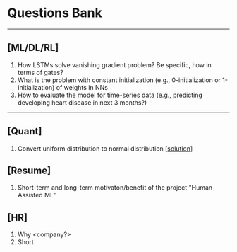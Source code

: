 # Questions Bank 

---

## [ML/DL/RL]

1. How LSTMs solve vanishing gradient problem? Be specific, how in terms of gates?
2. What is the problem with constant initialization (e.g., 0-initialization or 1-initialization) of weights in NNs
3. How to evaluate the model for time-series data (e.g., predicting developing heart disease in next 3 months?)

---

## [Quant]

1. Convert uniform distribution to normal distribution [[solution]](https://stackoverflow.com/questions/75677/converting-a-uniform-distribution-to-a-normal-distribution)

## [Resume]
1. Short-term and long-term motivaton/benefit of the project "Human-Assisted ML"


## [HR]

1. Why <company?>
2. Short
